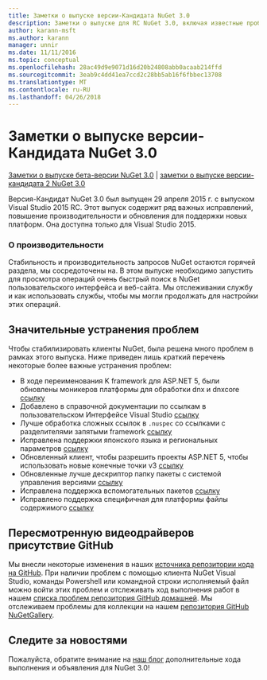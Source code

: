 ```yaml
---
title: Заметки о выпуске версии-Кандидата NuGet 3.0
description: Заметки о выпуске для RC NuGet 3.0, включая известные проблемы, исправленные ошибки, добавленные функции и DCR.
author: karann-msft
ms.author: karann
manager: unnir
ms.date: 11/11/2016
ms.topic: conceptual
ms.openlocfilehash: 28ac49d9e9071d16d20b24808abb0acaab214ffd
ms.sourcegitcommit: 3eab9c4dd41ea7ccd2c28bb5ab16f6fbbec13708
ms.translationtype: MT
ms.contentlocale: ru-RU
ms.lasthandoff: 04/26/2018
---
```

# <a name="nuget-30-rc-release-notes"></a>Заметки о выпуске версии-Кандидата NuGet 3.0

[Заметки о выпуске бета-версии NuGet 3.0](../release-notes/nuget-3.0-beta.md) | [заметки о выпуске версии-кандидата 2 NuGet 3.0](../release-notes/nuget-3.0-RC2.md)

Версия-Кандидат NuGet 3.0 был выпущен 29 апреля 2015 г. с выпуском Visual Studio 2015 RC. Этот выпуск содержит ряд важных исправлений, повышение производительности и обновления для поддержки новых платформ.  Она доступна только для Visual Studio 2015.

### <a name="continued-focus-on-performance"></a>О производительности

Стабильность и производительность запросов NuGet остаются горячей раздела, мы сосредоточены на.  В этом выпуске необходимо запустить для просмотра операций очень быстрый поиск в NuGet пользовательского интерфейса и веб-сайта.  Мы отслеживании службу и как использовать службы, чтобы мы могли продолжать для настройки этих операций.

## <a name="significant-issues-resolved"></a>Значительные устранения проблем

Чтобы стабилизировать клиенты NuGet, была решена много проблем в рамках этого выпуска.  Ниже приведен лишь краткий перечень некоторые более важные устранения проблем:

* В ходе переименования K framework для ASP.NET 5, были обновлены моникеров платформы для обработки dnx и dnxcore [ссылку](https://github.com/NuGet/Home/issues/215)
* Добавлено в справочной документации по ссылкам в пользовательском Интерфейсе Visual Studio [ссылку](https://github.com/NuGet/Home/issues/232)
* Лучше обработка сложных ссылок в `.nuspec` со ссылками с разделителями запятыми framework [ссылку](https://github.com/NuGet/Home/issues/276)
* Исправлена поддержки японского языка и региональных параметров [ссылку](https://github.com/NuGet/Home/issues/253)
* Обновленный клиент, чтобы разрешить проекты ASP.NET 5, чтобы использовать новые конечные точки v3 [ссылку](https://github.com/NuGet/Home/issues/219)
* Обновленные лучше дескриптор папку пакеты с системой управления версиями [ссылку](https://github.com/NuGet/Home/issues/56)
* Исправлена поддержка вспомогательных пакетов [ссылку](https://github.com/NuGet/Home/issues/17)
* Исправлено поддержка специфичная для платформы файлы содержимого [ссылку](https://github.com/NuGet/Home/issues/18)

## <a name="github-presence-overhaul"></a>Пересмотренную видеодрайверов присутствие GitHub

Мы внесли некоторые изменения в наших [источника репозитории кода на GitHub](http://github.com/nuget/home).  При наличии проблем с помощью клиента NuGet Visual Studio, команды Powershell или командной строки исполняемый файл можно войти этих проблем и отслеживать ход выполнения работ в нашем [списка проблем репозитория GitHub домашней](http://github.com/nuget/home/issues).  Мы отслеживаем проблемы для коллекции на нашем [репозитория GitHub NuGetGallery](http://github.com/nuget/NuGetGallery/issues).


## <a name="stay-tuned"></a>Следите за новостями

Пожалуйста, обратите внимание на [наш блог](http://blog.nuget.org) дополнительные хода выполнения и объявления для NuGet 3.0!